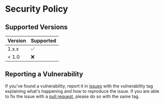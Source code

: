 # Security Policy

## Supported Versions

| Version | Supported          |
| ------- | ------------------ |
| 1.x.x   | :white_check_mark: |
| < 1.0   | :x:                |

## Reporting a Vulnerability

If you've found a vulnerability, report it in [issues](https://github.com/mets11rap/cyclone-engine/issues) with the vulnerability tag explaining what's happening and how to reproduce the issue. If you are able to fix the issue with a [pull request](https://github.com/mets11rap/cyclone-engine/pulls), please do so with the same tag.
